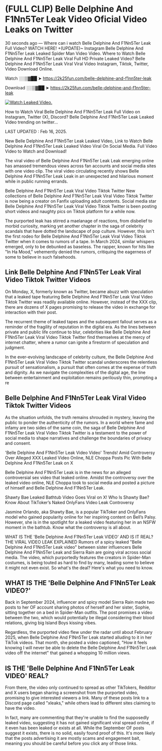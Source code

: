 # (FULL CLIP) Belle Delphine And F1Nn5Ter Leak Video Oficial Video Leaks on Twitter

30 seconds ago — Where can i watch Belle Delphine And F1Nn5Ter Leak Full Video? WATCH HERE! +(UPDATE)~ Instagram Belle Delphine And F1Nn5Ter Leak Leaked Spider Man Video Video. Where to Watch Belle Delphine And F1Nn5Ter Leak Viral Full HD Private Leaked Video? Belle Delphine And F1Nn5Ter Leak Viral Viral Video Instagram, Tiktok, Twitter, Video Download Online.

Watch ░░▒▓██ ➤ https://2k25fun.com/belle-delphine-and-f1nn5ter-leak

Download ░░▒▓██ ➤ https://2k25fun.com/belle-delphine-and-f1nn5ter-leak

[![Watch Leaked Video.](https://miro.medium.com/v2/resize:fit:828/format:webp/1*cilzJN44JGOrTw9NJCrNHA.gif "Watch Leaked Video")](https://2k25fun.com/belle-delphine-and-f1nn5ter-leak)

How to Watch Viral Belle Delphine And F1Nn5Ter Leak Full Video on Instagram, Twitter (X), Discord? Belle Delphine And F1Nn5Ter Leak Leaked Video trending on twitter...

LAST UPDATED : Feb 16, 2025.

New Belle Delphine And F1Nn5Ter Leak Leaked Video, Link to Watch Belle Delphine And F1Nn5Ter Leak Leaked Video Viral On Social Media. Full Video Video to Watch and Download!

The viral video of Belle Delphine And F1Nn5Ter Leak Leak emerging online has amassed tremendous views across fan accounts and social media sites with one video clip. The viral video circulating recently shows Belle Delphine And F1Nn5Ter Leak Leak in an unexpected and hilarious moment while in public running errands.

Belle Delphine And F1Nn5Ter Leak Viral Video Tiktok Twitter New collections of Belle Delphine And F1Nn5Ter Leak Viral Video Tiktok Twitter is now being a creator on Fanfix uploading adult contents. Social media star Belle Delphine And F1Nn5Ter Leak Viral Video Tiktok Twitter is been posting short videos and naughty pics on Tiktok platform for a while now.

The purported leak has stirred a maelanage of reactions, from disbelief to morbid curiosity, marking yet another chapter in the saga of celebrity scandals that have dotted the landscape of pop culture. However, this isn't the first rodeo for Belle Delphine And F1Nn5Ter Leak Viral Video Tiktok Twitter when it comes to rumors of a tape. In March 2024, similar whispers emerged, only to be debunked as baseless. The rapper, known for hits like "In Ha Mood," vehemently denied the rumors, critiquing the eagerness of some to believe in such falsehoods.

## Link Belle Delphine And F1Nn5Ter Leak Viral Video Tiktok Twitter Videos

On Monday, X, formerly known as Twitter, became abuzz with speculation that a leaked tape featuring Belle Delphine And F1Nn5Ter Leak Viral Video Tiktok Twitter was readily available online. However, instead of the XXX clip, there are dozens of X pages promising to release the video in exchange for interaction with their post.

The recurrent theme of leaked tapes and the subsequent fallout serves as a reminder of the fragility of reputation in the digital era. As the lines between private and public life continue to blur, celebrities like Belle Delphine And F1Nn5Ter Leak Viral Video Tiktok Twitter find themselves at the mercy of internet chatter, where a rumor can ignite a firestorm of speculation and judgment.

In the ever-evolving landscape of celebrity culture, the Belle Delphine And F1Nn5Ter Leak Viral Video Tiktok Twitter scandal underscores the relentless pursuit of sensationalism, a pursuit that often comes at the expense of truth and dignity. As we navigate the complexities of the digital age, the line between entertainment and exploitation remains perilously thin, prompting a re

##  Belle Delphine And F1Nn5Ter Leak Viral Video Tiktok Twitter Videos

As the situation unfolds, the truth remains shrouded in mystery, leaving the public to ponder the authenticity of the rumors. In a world where fame and infamy are two sides of the same coin, the saga of Belle Delphine And F1Nn5Ter Leak Viral Video Tiktok Twitter is a testament to the power of social media to shape narratives and challenge the boundaries of privacy and consent.

'Belle Delphine And F1Nn5Ter Leak Video Video' Trends! Amid Controversy Over Alleged XXX Leaked Video Online, NLE Choppa Posts Pic With Belle Delphine And F1Nn5Ter Leak on X

Belle Delphine And F1Nn5Ter Leak is in the news for an alleged controversial sex video that leaked online. Amidst the controversy over the leaked video online, NLE Choppa took to social media and posted a picture of himself and Belle Delphine And F1Nn5Ter Leak.

Shawty Bae Leaked Bathtub Video Goes Viral on X! Who Is Shawty Bae? Know About TikToker’s Naked OnlyFans Video Leak Controversy

Jasmine Orlando, aka Shawty Bae, is a popular TikToker and OnlyFans model who gained popularity online for her inspiring content on Bell’s Palsy. However, she is in the spotlight for a leaked video featuring her in an NSFW moment in the bathtub. Know what the controversy is all about.

WHAT IS THE 'Belle Delphine And F1Nn5Ter Leak VIDEO' AND IS IT REAL? THE VIRAL VIDEO LEAK EXPLAINED Rumors of a spicy leaked "Belle Delphine And F1Nn5Ter Leak video" between sister influencers Belle Delphine And F1Nn5Ter Leak and Sierra Rain are going viral across social media. The video, which purportedly features the creators in Spider-Man costumes, is being touted as hard to find by many, leading some to believe it might not even exist. So what's the deal? Here's what you need to know.

## WHAT IS THE 'Belle Delphine And F1Nn5Ter Leak VIDEO?'

Back in September 2024, influencer and spicy model Sierra Rain made two posts to her OF account sharing photos of herself and her sister, Sophie, sitting together on a bed in Spider-Man outfits. The post promises a video between the two, which would potentially be illegal considering their blood relations, giving big Island Boys kissing vibes.

Regardless, the purported video flew under the radar until about February 2025, when Belle Delphine And F1Nn5Ter Leak started alluding to it in her TikTok videos. That month, she posted a video captioned, "How it feels knowing I will never be able to delete the Belle Delphine And F1Nn5Ter Leak video off the internet" that gained a whopping 10 million views.

## IS THE 'Belle Delphine And F1Nn5Ter Leak VIDEO' REAL?

From there, the video only continued to spread as other TikTokers, Redditor and X users began sharing a screenshot from the purported video, promising to give interested viewers a link. Many of these posts link to a Discord page called "xleaks," while others lead to different sites claiming to have the video.

In fact, many are commenting that they're unable to find the supposedly leaked video, suggesting it has not gained significant viral spread online, if it even has been leaked or exists at all. While the September OF posts suggest it exists, there is no solid, easily found proof of this. It's more likely that the posts advertising it are mostly scams and engagement bait, meaning you should be careful before you click any of those links.